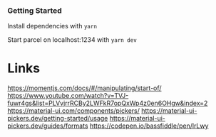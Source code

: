 ### Getting Started

Install dependencies with `yarn`

Start parcel on localhost:1234 with `yarn dev`

# Links

https://momentjs.com/docs/#/manipulating/start-of/
https://www.youtube.com/watch?v=TVJ-fuwr4gs&list=PLVvjrrRCBy2LWFkR7opQxWp4z0en6OHgw&index=2
https://material-ui.com/components/pickers/
https://material-ui-pickers.dev/getting-started/usage
https://material-ui-pickers.dev/guides/formats
https://codepen.io/bassfiddle/pen/lrLwy
